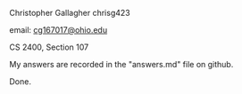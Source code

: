 Christopher Gallagher chrisg423 

email: cg167017@ohio.edu

CS 2400, Section 107 

My answers are recorded in the "answers.md" file on github.

Done.
